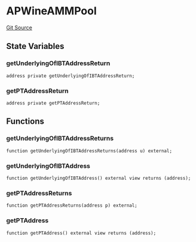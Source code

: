 # APWineAMMPool
[Git Source](https://github.com/Swivel-Finance/illuminate/blob/7162e4822e4bbebd99b67c43e703ecedf92a2138/src/mocks/APWineAMMPool.sol)


## State Variables
### getUnderlyingOfIBTAddressReturn

```solidity
address private getUnderlyingOfIBTAddressReturn;
```


### getPTAddressReturn

```solidity
address private getPTAddressReturn;
```


## Functions
### getUnderlyingOfIBTAddressReturns


```solidity
function getUnderlyingOfIBTAddressReturns(address u) external;
```

### getUnderlyingOfIBTAddress


```solidity
function getUnderlyingOfIBTAddress() external view returns (address);
```

### getPTAddressReturns


```solidity
function getPTAddressReturns(address p) external;
```

### getPTAddress


```solidity
function getPTAddress() external view returns (address);
```

